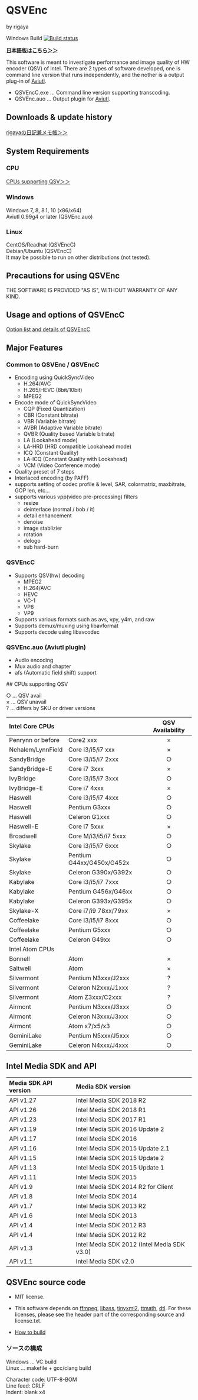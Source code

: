
# QSVEnc
by rigaya

Windows Build [![Build status](https://ci.appveyor.com/api/projects/status/m36t31ggoxfh0ffk/branch/master?svg=true)](https://ci.appveyor.com/project/rigaya/qsvenc/branch/master)

**[日本語版はこちら＞＞](./Readme.ja.md)**

This software is meant to investigate performance and image quality of HW encoder (QSV) of Intel.
There are 2 types of software developed, one is command line version that runs independently, and the nother is a output plug-in of [Aviutl](http://spring-fragrance.mints.ne.jp/aviutl/).

- QSVEncC.exe ... Command line version supporting transcoding.  
- QSVEnc.auo ... Output plugin for [Aviutl](http://spring-fragrance.mints.ne.jp/aviutl/).

## Downloads & update history
[rigayaの日記兼メモ帳＞＞](http://rigaya34589.blog135.fc2.com/blog-category-10.html)

## System Requirements
### CPU
[CPUs supporting QSV＞＞](#qsv_cpu_list)

### Windows
Windows 7, 8, 8.1, 10 (x86/x64)  
Aviutl 0.99g4 or later (QSVEnc.auo)  

### Linux
CentOS/Readhat (QSVEncC)  
Debian/Ubuntu (QSVEncC)  
  It may be possible to run on other distributions (not tested).


## Precautions for using QSVEnc
THE SOFTWARE IS PROVIDED "AS IS", WITHOUT WARRANTY OF ANY KIND.


## Usage and options of QSVEncC
[Option list and details of QSVEncC](./QSVEncC_Options.en.md)


## Major Features
### Common to QSVEnc / QSVEncC
- Encoding using QuickSyncVideo
   - H.264/AVC
   - H.265/HEVC (8bit/10bit)
   - MPEG2
- Encode mode of QuickSyncVideo
   - CQP       (Fixed Quantization)
   - CBR       (Constant bitrate)
   - VBR       (Variable bitrate)
   - AVBR      (Adaptive Variable bitrate)
   - QVBR      (Quality based Variable bitrate)
   - LA        (Lookahead mode)
   - LA-HRD    (HRD compatible Lookahead mode)
   - ICQ       (Constant Quality)
   - LA-ICQ    (Constant Quality with Lookahead)
   - VCM       (Video Conference mode)
- Quality preset of 7 steps
- Interlaced encoding (by PAFF)
- supports setting of codec profile & level, SAR, colormatrix, maxbitrate, GOP len, etc...
- supports various vpp(video pre-processing) filters
   - resize
   - deinterlace (normal / bob / it)
   - detail enhancement
   - denoise
   - image stablizier
   - rotation
   - delogo
   - sub hard-burn

### QSVEncC
- Supports QSV(hw) decoding
  - MPEG2
  - H.264/AVC
  - HEVC
  - VC-1
  - VP8
  - VP9
- Supports various formats such as avs, vpy, y4m, and raw
- Supports demux/muxing using libavformat
- Supports decode using libavcodec

### QSVEnc.auo (Aviutl plugin)
- Audio encoding
- Mux audio and chapter
- afs (Automatic field shift) support

<a name ="qsv_cpu_list">
## CPUs supporting QSV

○ ... QSV avail  
× ... QSV unavail  
?  ... differs by SKU or driver versions  

|Intel Core CPUs	        || QSV Availability|
|:--|:--|:-:|
|Penrynn or before	    |Core2 xxx	|×|
|Nehalem/LynnField	|Core i3/i5/i7 xxx	|×|
|SandyBridge	    |Core i3/i5/i7 2xxx	|○|
|SandyBridge-E	    |Core i7 3xxx	|×|
|IvyBridge	        |Core i3/i5/i7 3xxx	|○|
|IvyBridge-E	    |Core i7 4xxx	|×|
|Haswell	        |Core i3/i5/i7 4xxx	|○|
|Haswell	        |Pentium G3xxx	|○|
|Haswell	        |Celeron G1xxx	|○|
|Haswell-E	        |Core i7 5xxx	|×|
|Broadwell	        |Core M/i3/i5/i7 5xxx	|○|
|Skylake	        |Core i3/i5/i7 6xxx	|○|
|Skylake	        |Pentium G44xx/G450x/G452x	|○|
|Skylake	        |Celeron G390x/G392x	|○|
|Kabylake	        |Core i3/i5/i7 7xxx	|○|
|Kabylake	        |Pentium G456x/G46xx	|○|
|Kabylake	        |Celeron G393x/G395x	|○|
|Skylake-X	        |Core i7/i9 78xx/79xx	|×|
|Coffeelake	        |Core i3/i5/i7 8xxx	|○|
|Coffeelake	        |Pentium G5xxx	|○|
|Coffeelake	        |Celeron G49xx	|○|
|Intel Atom CPUs	|||
|Bonnell	        |Atom	        |×|
|Saltwell	        |Atom	        |×|
|Silvermont	        |Pentium N3xxx/J2xxx	|?|
|Silvermont	        |Celeron N2xxx/J1xxx	|?|
|Silvermont	        |Atom Z3xxx/C2xxx	    |?|
|Airmont	        |Pentium N3xxx/J3xxx	|○|
|Airmont	        |Celeron N3xxx/J3xxx	|○|
|Airmont	        |Atom x7/x5/x3	|○|
|GeminiLake	        |Pentium N5xxx/J5xxx	|○|
|GeminiLake	        |Celeron N4xxx/J4xxx	|○|


## Intel Media SDK and API
|Media SDK API version	        | Media SDK version|
|:--|:--|
|API v1.27 | Intel Media SDK 2018 R2 |
|API v1.26 | Intel Media SDK 2018 R1 |
|API v1.23 | Intel Media SDK 2017 R1 |
|API v1.19 | Intel Media SDK 2016 Update 2 |
|API v1.17 | Intel Media SDK 2016 |
|API v1.16 | Intel Media SDK 2015 Update 2.1 |
|API v1.15 | Intel Media SDK 2015 Update 2 |
|API v1.13 | Intel Media SDK 2015 Update 1 |
|API v1.11 | Intel Media SDK 2015 |
|API v1.9  | Intel Media SDK 2014 R2 for Client |
|API v1.8  | Intel Media SDK 2014 |
|API v1.7  | Intel Media SDK 2013 R2　|
|API v1.6  | Intel Media SDK 2013 |
|API v1.4  | Intel Media SDK 2012 R3 |
|API v1.4  | Intel Media SDK 2012 R2 |
|API v1.3  | Intel Media SDK 2012 (Intel Media SDK v3.0) |
|API v1.1  | Intel Media SDK v2.0  |

## QSVEnc source code
- MIT license.
- This software depends on
  [ffmpeg](https://ffmpeg.org/),
  [libass](https://github.com/libass/libass),
  [tinyxml2](http://www.grinninglizard.com/tinyxml2/),
  [ttmath](http://www.ttmath.org/),
  [dtl](https://github.com/cubicdaiya/dtl).
  For these licenses, please see the header part of the corresponding source and license.txt.

- [How to build](./Build.en.md)

### ソースの構成
Windows ... VC build  
Linux ... makefile + gcc/clang build    

Character code: UTF-8-BOM  
Line feed: CRLF  
Indent: blank x4  
